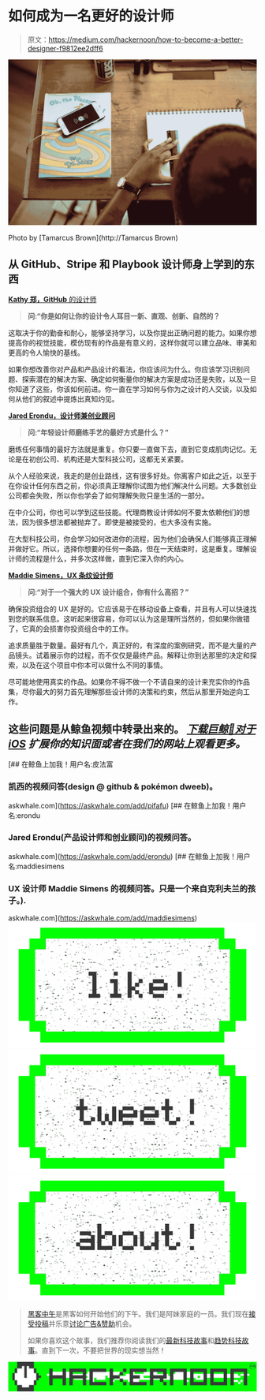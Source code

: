 # 如何成为一名更好的设计师

> 原文：<https://medium.com/hackernoon/how-to-become-a-better-designer-f9812ee2dff6>

![](img/8265ab67a788662be1f5cf79aa64d76c.png)

Photo by [Tamarcus Brown](http://Tamarcus Brown)

## 从 GitHub、Stripe 和 Playbook 设计师身上学到的东西

[**Kathy 郑，GitHub** 的设计师](https://twitter.com/pifafu)

> **问:“你是如何让你的设计令人耳目一新、直观、创新、自然的？**

这取决于你的勤奋和耐心，能够坚持学习，以及你提出正确问题的能力。如果你想提高你的视觉技能，模仿现有的作品是有意义的，这样你就可以建立品味、审美和更高的令人愉快的基线。

如果你想改善你对产品和产品设计的看法，你应该问为什么。你应该学习识别问题、探索潜在的解决方案、确定如何衡量你的解决方案是成功还是失败，以及一旦你知道了这些，你该如何前进。你一直在学习如何与你为之设计的人交谈，以及如何从他们的叙述中提炼出真知灼见。

[**Jared Erondu，设计师兼创业顾问**](https://twitter.com/erondu)

> **问:“年轻设计师磨练手艺的最好方式是什么？”**

磨练任何事情的最好方法就是重复。你只要一直做下去，直到它变成肌肉记忆。无论是在初创公司、机构还是大型科技公司，这都无关紧要。

从个人经验来说，我走的是创业路线，这有很多好处。你离客户如此之近，以至于在你设计任何东西之前，你必须真正理解你试图为他们解决什么问题。大多数创业公司都会失败，所以你也学会了如何理解失败只是生活的一部分。

在中介公司，你也可以学到这些技能。代理商教设计师如何不要太依赖他们的想法，因为很多想法都被抛弃了。即使是被接受的，也大多没有实施。

在大型科技公司，你会学习如何改进你的流程，因为他们会确保人们能够真正理解并做好它。所以，选择你想要的任何一条路，但在一天结束时，这是重复。理解设计师的流程是什么，并多次这样做，直到它深入你的内心。

[**Maddie Simens，UX 条纹设计师**](https://twitter.com/maddiesimens)

> **问:“对于一个强大的 UX 设计组合，你有什么高招？”**

确保投资组合的 UX 是好的。它应该易于在移动设备上查看，并且有人可以快速找到您的联系信息。这听起来很容易，你可以认为这是理所当然的，但如果你做错了，它真的会损害你投资组合中的工作。

追求质量胜于数量。最好有几个，真正好的，有深度的案例研究，而不是大量的产品镜头。试着展示你的过程，而不仅仅是最终产品。解释让你到达那里的决定和探索，以及在这个项目中你本可以做什么不同的事情。

尽可能地使用真实的作品。如果你不得不做一个不请自来的设计来充实你的作品集，尽你最大的努力首先理解那些设计师的决策和约束，然后从那里开始逆向工作。

## 这些问题是从鲸鱼视频中转录出来的。 [***下载巨鲸🐳对于 iOS***](http://bit.ly/askwhale) *扩展你的知识面或者在我们的网站上观看更多。*

[](https://askwhale.com/add/pifafu) [## 在鲸鱼上加我！用户名:皮法富

### 凯西的视频问答(design @ github & pokémon dweeb)。

askwhale.com](https://askwhale.com/add/pifafu) [](https://askwhale.com/add/erondu) [## 在鲸鱼上加我！用户名:erondu

### Jared Erondu(产品设计师和创业顾问)的视频问答。

askwhale.com](https://askwhale.com/add/erondu) [](https://askwhale.com/add/maddiesimens) [## 在鲸鱼上加我！用户名:maddiesimens

### UX 设计师 Maddie Simens 的视频问答。只是一个来自克利夫兰的孩子。).

askwhale.com](https://askwhale.com/add/maddiesimens) [![](img/50ef4044ecd4e250b5d50f368b775d38.png)](http://bit.ly/HackernoonFB)[![](img/979d9a46439d5aebbdcdca574e21dc81.png)](https://goo.gl/k7XYbx)[![](img/2930ba6bd2c12218fdbbf7e02c8746ff.png)](https://goo.gl/4ofytp)

> [黑客中午](http://bit.ly/Hackernoon)是黑客如何开始他们的下午。我们是阿妹家庭的一员。我们现在[接受投稿](http://bit.ly/hackernoonsubmission)并乐意[讨论广告&赞助](mailto:partners@amipublications.com)机会。
> 
> 如果你喜欢这个故事，我们推荐你阅读我们的[最新科技故事](http://bit.ly/hackernoonlatestt)和[趋势科技故事](https://hackernoon.com/trending)。直到下一次，不要把世界的现实想当然！

![](img/be0ca55ba73a573dce11effb2ee80d56.png)